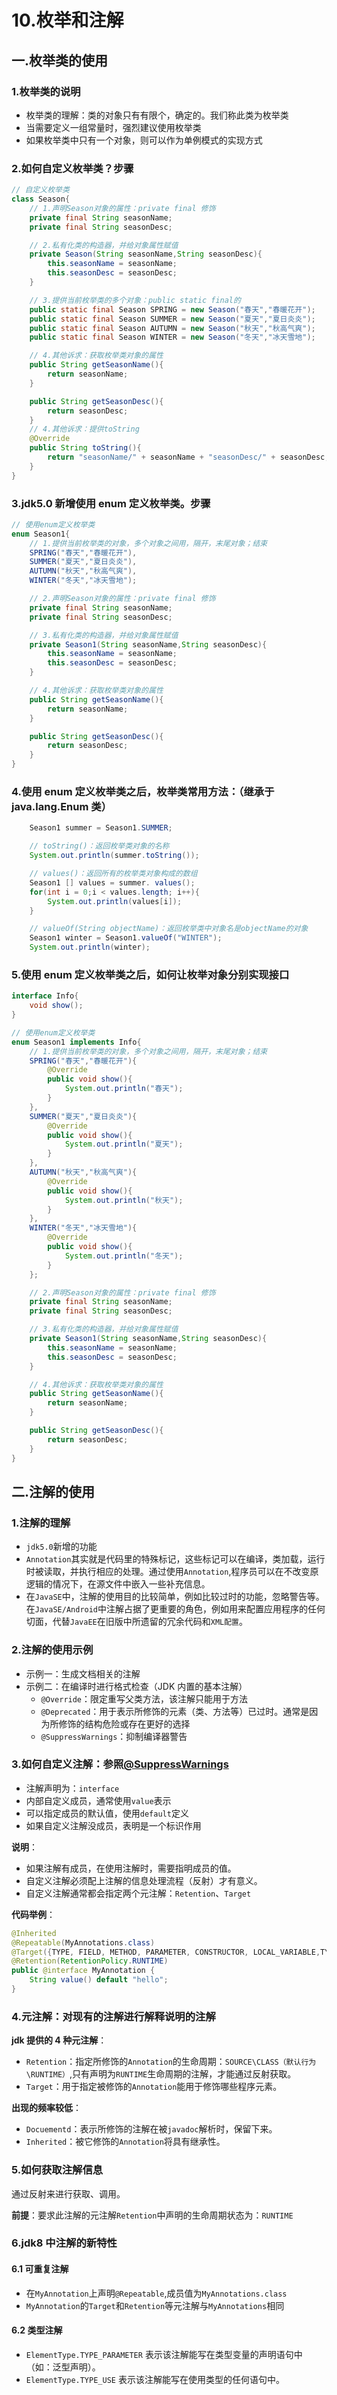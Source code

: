# 10.枚举和注解

## 一.枚举类的使用

### 1.枚举类的说明

- 枚举类的理解：类的对象只有有限个，确定的。我们称此类为枚举类
- 当需要定义一组常量时，强烈建议使用枚举类
- 如果枚举类中只有一个对象，则可以作为单例模式的实现方式

### 2.如何自定义枚举类？步骤

```java
// 自定义枚举类
class Season{
    // 1.声明Season对象的属性：private final 修饰
    private final String seasonName;
    private final String seasonDesc;

    // 2.私有化类的构造器，并给对象属性赋值
    private Season(String seasonName,String seasonDesc){
        this.seasonName = seasonName;
        this.seasonDesc = seasonDesc;
    }

    // 3.提供当前枚举类的多个对象：public static final的
    public static final Season SPRING = new Season("春天","春暖花开");
    public static final Season SUMMER = new Season("夏天","夏日炎炎");
    public static final Season AUTUMN = new Season("秋天","秋高气爽");
    public static final Season WINTER = new Season("冬天","冰天雪地");

    // 4.其他诉求：获取枚举类对象的属性
    public String getSeasonName(){
        return seasonName;
    }

    public String getSeasonDesc(){
        return seasonDesc;
    }
    // 4.其他诉求：提供toString
    @Override
    public String toString(){
        return "seasonName/" + seasonName + "seasonDesc/" + seasonDesc;
    }
}
```

### 3.jdk5.0 新增使用 enum 定义枚举类。步骤

```java
// 使用enum定义枚举类
enum Season1{
    // 1.提供当前枚举类的对象，多个对象之间用，隔开，末尾对象；结束
    SPRING("春天","春暖花开"),
    SUMMER("夏天","夏日炎炎"),
    AUTUMN("秋天","秋高气爽"),
    WINTER("冬天","冰天雪地");

    // 2.声明Season对象的属性：private final 修饰
    private final String seasonName;
    private final String seasonDesc;

    // 3.私有化类的构造器，并给对象属性赋值
    private Season1(String seasonName,String seasonDesc){
        this.seasonName = seasonName;
        this.seasonDesc = seasonDesc;
    }

    // 4.其他诉求：获取枚举类对象的属性
    public String getSeasonName(){
        return seasonName;
    }

    public String getSeasonDesc(){
        return seasonDesc;
    }
}
```

### 4.使用 enum 定义枚举类之后，枚举类常用方法：（继承于 java.lang.Enum 类）

```java
    Season1 summer = Season1.SUMMER;

    // toString()：返回枚举类对象的名称
    System.out.println(summer.toString());

    // values()：返回所有的枚举类对象构成的数组
    Season1 [] values = summer. values();
    for(int i = 0;i < values.length; i++){
        System.out.println(values[i]);
    }

    // valueOf(String objectName)：返回枚举类中对象名是objectName的对象
    Season1 winter = Season1.valueOf("WINTER");
    System.out.println(winter);
```

### 5.使用 enum 定义枚举类之后，如何让枚举对象分别实现接口

```java
interface Info{
    void show();
}

// 使用enum定义枚举类
enum Season1 implements Info{
    // 1.提供当前枚举类的对象，多个对象之间用，隔开，末尾对象；结束
    SPRING("春天","春暖花开"){
        @Override
        public void show(){
            System.out.println("春天");
        }
    },
    SUMMER("夏天","夏日炎炎"){
        @Override
        public void show(){
            System.out.println("夏天");
        }
    },
    AUTUMN("秋天","秋高气爽"){
        @Override
        public void show(){
            System.out.println("秋天");
        }
    },
    WINTER("冬天","冰天雪地"){
        @Override
        public void show(){
            System.out.println("冬天");
        }
    };

    // 2.声明Season对象的属性：private final 修饰
    private final String seasonName;
    private final String seasonDesc;

    // 3.私有化类的构造器，并给对象属性赋值
    private Season1(String seasonName,String seasonDesc){
        this.seasonName = seasonName;
        this.seasonDesc = seasonDesc;
    }

    // 4.其他诉求：获取枚举类对象的属性
    public String getSeasonName(){
        return seasonName;
    }

    public String getSeasonDesc(){
        return seasonDesc;
    }
}
```

## 二.注解的使用

### 1.注解的理解

- `jdk5.0`新增的功能
- `Annotation`其实就是代码里的特殊标记，这些标记可以在编译，类加载，运行时被读取，并执行相应的处理。通过使用`Annotation`,程序员可以在不改变原逻辑的情况下，在源文件中嵌入一些补充信息。
- 在`JavaSE`中，注解的使用目的比较简单，例如比较过时的功能，忽略警告等。在`JavaSE/Android`中注解占据了更重要的角色，例如用来配置应用程序的任何切面，代替`JavaEE`在旧版中所遗留的冗余代码和`XML配置`。

### 2.注解的使用示例

- 示例一：生成文档相关的注解
- 示例二：在编译时进行格式检查（JDK 内置的基本注解）
  - `@Override`：限定重写父类方法，该注解只能用于方法
  - `@Deprecated`：用于表示所修饰的元素（类、方法等）已过时。通常是因为所修饰的结构危险或存在更好的选择
  - `@SuppressWarnings`：抑制编译器警告

### 3.如何自定义注解：参照[@SuppressWarnings](/SuppressWarnings)

- 注解声明为：`interface`
- 内部自定义成员，通常使用`value`表示
- 可以指定成员的默认值，使用`default`定义
- 如果自定义注解没成员，表明是一个标识作用

**说明**：

- 如果注解有成员，在使用注解时，需要指明成员的值。
- 自定义注解必须配上注解的信息处理流程（反射）才有意义。
- 自定义注解通常都会指定两个元注解：`Retention`、`Target`

**代码举例**：

```java
@Inherited
@Repeatable(MyAnnotations.class)
@Target({TYPE, FIELD, METHOD, PARAMETER, CONSTRUCTOR, LOCAL_VARIABLE,TYPE_PARAMETER,TYPE_USE})
@Retention(RetentionPolicy.RUNTIME)
public @interface MyAnnotation {
    String value() default "hello";
}
```

### 4.元注解：对现有的注解进行解释说明的注解

**jdk 提供的 4 种元注解**：

- `Retention`：指定所修饰的`Annotation`的生命周期：`SOURCE\CLASS（默认行为\RUNTIME）`,只有声明为`RUNTIME`生命周期的注解，才能通过反射获取。
- `Target`：用于指定被修饰的`Annotation`能用于修饰哪些程序元素。

**出现的频率较低**：

- `Docuementd`：表示所修饰的注解在被`javadoc`解析时，保留下来。
- `Inherited`：被它修饰的`Annotation`将具有继承性。

### 5.如何获取注解信息

通过反射来进行获取、调用。

**前提**：要求此注解的元注解`Retention`中声明的生命周期状态为：`RUNTIME`

### 6.jdk8 中注解的新特性

#### 6.1 可重复注解

- 在`MyAnnotation`上声明`@Repeatable`,成员值为`MyAnnotations.class`
- `MyAnnotation`的`Target`和`Retention`等元注解与`MyAnnotations`相同

#### 6.2 类型注解

- `ElementType.TYPE_PARAMETER` 表示该注解能写在类型变量的声明语句中（如：泛型声明）。
- `ElementType.TYPE_USE` 表示该注解能写在使用类型的任何语句中。
